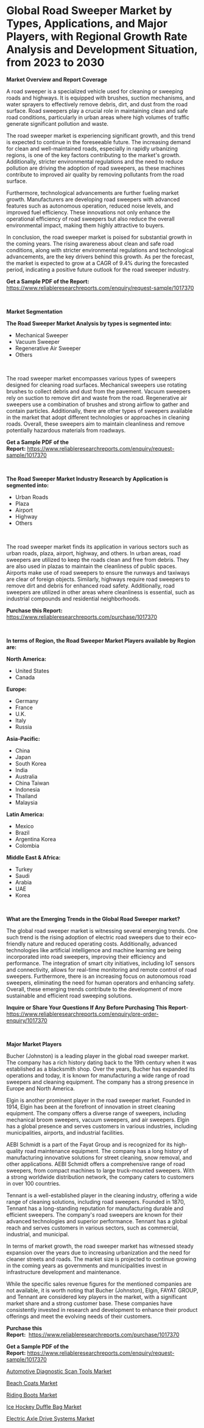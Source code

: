 <p><h1>Global Road Sweeper Market by Types, Applications, and Major Players, with Regional Growth Rate Analysis and Development Situation, from 2023 to 2030</h1></p><p><strong>Market Overview and Report Coverage</strong></p>
<p><p>A road sweeper is a specialized vehicle used for cleaning or sweeping roads and highways. It is equipped with brushes, suction mechanisms, and water sprayers to effectively remove debris, dirt, and dust from the road surface. Road sweepers play a crucial role in maintaining clean and safe road conditions, particularly in urban areas where high volumes of traffic generate significant pollution and waste.</p><p>The road sweeper market is experiencing significant growth, and this trend is expected to continue in the foreseeable future. The increasing demand for clean and well-maintained roads, especially in rapidly urbanizing regions, is one of the key factors contributing to the market's growth. Additionally, stricter environmental regulations and the need to reduce pollution are driving the adoption of road sweepers, as these machines contribute to improved air quality by removing pollutants from the road surface.</p><p>Furthermore, technological advancements are further fueling market growth. Manufacturers are developing road sweepers with advanced features such as autonomous operation, reduced noise levels, and improved fuel efficiency. These innovations not only enhance the operational efficiency of road sweepers but also reduce the overall environmental impact, making them highly attractive to buyers.</p><p>In conclusion, the road sweeper market is poised for substantial growth in the coming years. The rising awareness about clean and safe road conditions, along with stricter environmental regulations and technological advancements, are the key drivers behind this growth. As per the forecast, the market is expected to grow at a CAGR of 9.4% during the forecasted period, indicating a positive future outlook for the road sweeper industry.</p></p>
<p><strong>Get a Sample PDF of the Report:</strong> <a href="https://www.reliableresearchreports.com/enquiry/request-sample/1017370">https://www.reliableresearchreports.com/enquiry/request-sample/1017370</a></p>
<p>&nbsp;</p>
<p><strong>Market Segmentation</strong></p>
<p><strong>The Road Sweeper Market Analysis by types is segmented into:</strong></p>
<p><ul><li>Mechanical Sweeper</li><li>Vacuum Sweeper</li><li>Regenerative Air Sweeper</li><li>Others</li></ul></p>
<p>&nbsp;</p>
<p><p>The road sweeper market encompasses various types of sweepers designed for cleaning road surfaces. Mechanical sweepers use rotating brushes to collect debris and dust from the pavement. Vacuum sweepers rely on suction to remove dirt and waste from the road. Regenerative air sweepers use a combination of brushes and strong airflow to gather and contain particles. Additionally, there are other types of sweepers available in the market that adopt different technologies or approaches in cleaning roads. Overall, these sweepers aim to maintain cleanliness and remove potentially hazardous materials from roadways.</p></p>
<p><strong>Get a Sample PDF of the Report:</strong>&nbsp;<a href="https://www.reliableresearchreports.com/enquiry/request-sample/1017370">https://www.reliableresearchreports.com/enquiry/request-sample/1017370</a></p>
<p>&nbsp;</p>
<p><strong>The Road Sweeper Market Industry Research by Application is segmented into:</strong></p>
<p><ul><li>Urban Roads</li><li>Plaza</li><li>Airport</li><li>Highway</li><li>Others</li></ul></p>
<p>&nbsp;</p>
<p><p>The road sweeper market finds its application in various sectors such as urban roads, plaza, airport, highway, and others. In urban areas, road sweepers are utilized to keep the roads clean and free from debris. They are also used in plazas to maintain the cleanliness of public spaces. Airports make use of road sweepers to ensure the runways and taxiways are clear of foreign objects. Similarly, highways require road sweepers to remove dirt and debris for enhanced road safety. Additionally, road sweepers are utilized in other areas where cleanliness is essential, such as industrial compounds and residential neighborhoods.</p></p>
<p><strong>Purchase this Report:</strong>&nbsp; <a href="https://www.reliableresearchreports.com/purchase/1017370">https://www.reliableresearchreports.com/purchase/1017370</a></p>
<p>&nbsp;</p>
<p><strong>In terms of Region, the Road Sweeper Market Players available by Region are:</strong></p>
<p>
    <p> <strong> North America: </strong>
        <ul>
            <li>United States</li>
            <li>Canada</li>
        </ul>
        </p> 
    <p> <strong> Europe: </strong>
        <ul>
            <li>Germany</li>
            <li>France</li>
            <li>U.K.</li>
            <li>Italy</li>
            <li>Russia</li>
        </ul>
        </p> 
    <p> <strong> Asia-Pacific: </strong>
        <ul>
            <li>China</li>
            <li>Japan</li>
            <li>South Korea</li>
            <li>India</li>
            <li>Australia</li>
            <li>China Taiwan</li>
            <li>Indonesia</li>
            <li>Thailand</li>
            <li>Malaysia</li>
        </ul>
        </p> 
    <p> <strong> Latin America: </strong>
        <ul>
            <li>Mexico</li>
            <li>Brazil</li>
            <li>Argentina Korea</li>
            <li>Colombia</li>
        </ul>
        </p> 
    <p> <strong> Middle East & Africa: </strong>
        <ul>
            <li>Turkey</li>
            <li>Saudi</li>
            <li>Arabia</li>
            <li>UAE</li>
            <li>Korea</li>
        </ul>
    </p>
    </p>
<p>&nbsp;</p>
<p><strong>What are the Emerging Trends in the Global Road Sweeper market?</strong></p>
<p><p>The global road sweeper market is witnessing several emerging trends. One such trend is the rising adoption of electric road sweepers due to their eco-friendly nature and reduced operating costs. Additionally, advanced technologies like artificial intelligence and machine learning are being incorporated into road sweepers, improving their efficiency and performance. The integration of smart city initiatives, including IoT sensors and connectivity, allows for real-time monitoring and remote control of road sweepers. Furthermore, there is an increasing focus on autonomous road sweepers, eliminating the need for human operators and enhancing safety. Overall, these emerging trends contribute to the development of more sustainable and efficient road sweeping solutions.</p></p>
<p><strong>Inquire or Share Your Questions If Any Before Purchasing This Report</strong>- <a href="https://www.reliableresearchreports.com/enquiry/pre-order-enquiry/1017370">https://www.reliableresearchreports.com/enquiry/pre-order-enquiry/1017370</a></p>
<p>&nbsp;</p>
<p><strong>Major Market Players</strong></p>
<p><p>Bucher (Johnston) is a leading player in the global road sweeper market. The company has a rich history dating back to the 19th century when it was established as a blacksmith shop. Over the years, Bucher has expanded its operations and today, it is known for manufacturing a wide range of road sweepers and cleaning equipment. The company has a strong presence in Europe and North America.</p><p>Elgin is another prominent player in the road sweeper market. Founded in 1914, Elgin has been at the forefront of innovation in street cleaning equipment. The company offers a diverse range of sweepers, including mechanical broom sweepers, vacuum sweepers, and air sweepers. Elgin has a global presence and serves customers in various industries, including municipalities, airports, and industrial facilities.</p><p>AEBI Schmidt is a part of the Fayat Group and is recognized for its high-quality road maintenance equipment. The company has a long history of manufacturing innovative solutions for street cleaning, snow removal, and other applications. AEBI Schmidt offers a comprehensive range of road sweepers, from compact machines to large truck-mounted sweepers. With a strong worldwide distribution network, the company caters to customers in over 100 countries.</p><p>Tennant is a well-established player in the cleaning industry, offering a wide range of cleaning solutions, including road sweepers. Founded in 1870, Tennant has a long-standing reputation for manufacturing durable and efficient sweepers. The company's road sweepers are known for their advanced technologies and superior performance. Tennant has a global reach and serves customers in various sectors, such as commercial, industrial, and municipal.</p><p>In terms of market growth, the road sweeper market has witnessed steady expansion over the years due to increasing urbanization and the need for cleaner streets and roads. The market size is projected to continue growing in the coming years as governments and municipalities invest in infrastructure development and maintenance.</p><p>While the specific sales revenue figures for the mentioned companies are not available, it is worth noting that Bucher (Johnston), Elgin, FAYAT GROUP, and Tennant are considered key players in the market, with a significant market share and a strong customer base. These companies have consistently invested in research and development to enhance their product offerings and meet the evolving needs of their customers.</p></p>
<p><strong>Purchase this Report:</strong>&nbsp;&nbsp;<a href="https://www.reliableresearchreports.com/purchase/1017370">https://www.reliableresearchreports.com/purchase/1017370</a></p>
<p></p>
<p><strong>Get a Sample PDF of the Report:</strong>&nbsp;<a href="https://www.reliableresearchreports.com/enquiry/request-sample/1017370">https://www.reliableresearchreports.com/enquiry/request-sample/1017370</a></p>
<p><p><a href="https://github.com/lilstefpacute/Market-Research-Report-List-1/blob/main/automotive-diagnostic-scan-tools-market.md">Automotive Diagnostic Scan Tools Market</a></p><p><a href="https://medium.com/@santoshh992151/beach-coats-market-size-cagr-trends-2024-2030-50d7b419b701">Beach Coats Market</a></p><p><a href="https://medium.com/@shivay151299/riding-boots-market-share-evolution-and-market-growth-trends-2023-2030-4f3c68bba633">Riding Boots Market</a></p><p><a href="https://medium.com/@santosh735584/ice-hockey-duffle-bag-market-size-cagr-trends-2024-2030-0d9ddff67f62">Ice Hockey Duffle Bag Market</a></p><p><a href="https://github.com/AKSHATREPORTPRIME/Market-Research-Report-List-1/blob/main/electric-axle-drive-systems-market.md">Electric Axle Drive Systems Market</a></p></p>